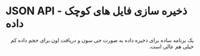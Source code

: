 
# JSON API - ذخیره سازی فایل های کوچک داده
<div dir="rtl" align="right">

یک برنامه ساده برای ذخیره داده به صورت جی سون و دریافت اون برای حجم داده کم
خیلی هم عالی است.

</div>